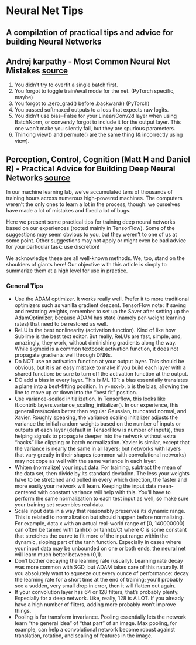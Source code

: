 # Neural Net Tips
## A compilation of practical tips and advice for building Neural Networks

## Andrej karpathy - Most Common Neural Net Mistakes [source](https://twitter.com/karpathy/status/1013244313327681536)
1. You didn't try to overfit a single batch first.
2. You forgot to toggle train/eval mode for the net. (PyTorch specific, maybe)
3. You forgot to .zero_grad() before .backward() (PyTorch)
4. You passed softmaxed outputs to a loss that expects raw logits.
5. You didn't use bias=False for your Linear/Conv2d layer when using BatchNorm, or conversly forgot to include it for the output layer. This one won't make you silently fail, but they are spurious parameters.
6. Thinking view() and permute() are the same thing (& incorrectly using view).


## Perception, Control, Cognition (Matt H and Daniel R) - Practical Advice for Building Deep Neural Networks [source](https://pcc.cs.byu.edu/2017/10/02/practical-advice-for-building-deep-neural-networks/amp/?__twitter_impression=true)

In our machine learning lab, we’ve accumulated tens of thousands of training hours across numerous high-powered machines. The computers weren’t the only ones to learn a lot in the process, though: we ourselves have made a lot of mistakes and fixed a lot of bugs.

Here we present some practical tips for training deep neural networks based on our experiences (rooted mainly in TensorFlow). Some of the suggestions may seem obvious to you, but they weren’t to one of us at some point. Other suggestions may not apply or might even be bad advice for your particular task: use discretion!

We acknowledge these are all well-known methods. We, too, stand on the shoulders of giants here! Our objective with this article is simply to summarize them at a high level for use in practice.

### General Tips
- Use the ADAM optimizer. It works really well. Prefer it to more traditional optimizers such as vanilla gradient descent. TensorFlow note: If saving and restoring weights, remember to set up the Saver after setting up the AdamOptimizer, because ADAM has state (namely per-weight learning rates) that need to be restored as well.
- ReLU is the best nonlinearity (activation function). Kind of like how Sublime is the best text editor. But really, ReLUs are fast, simple, and, amazingly, they work, without diminishing gradients along the way. While sigmoid is a common textbook activation function, it does not propagate gradients well through DNNs.
- Do NOT use an activation function at your output layer. This should be obvious, but it is an easy mistake to make if you build each layer with a shared function: be sure to turn off the activation function at the output.
- DO add a bias in every layer. This is ML 101: a bias essentially translates a plane into a best-fitting position. In y=mx+b, b is the bias, allowing the line to move up or down into the “best fit” position.
- Use variance-scaled initialization. In Tensorflow, this looks like tf.contrib.layers.variance_scaling_initializer(). In our experience, this generalizes/scales better than regular Gaussian, truncated normal, and Xavier. Roughly speaking, the variance scaling initializer adjusts the variance the initial random weights based on the number of inputs or outputs at each layer (default in TensorFlow is number of inputs), thus helping signals to propagate deeper into the network without extra “hacks” like clipping or batch normalization. Xavier is similar, except that the variance is nearly the same in all layers; but networks with layers that vary greatly in their shapes (common with convolutional networks) may not cope as well with the same variance in each layer.
- Whiten (normalize) your input data. For training, subtract the mean of the data set, then divide by its standard deviation. The less your weights have to be stretched and pulled in every which direction, the faster and more easily your network will learn. Keeping the input data mean-centered with constant variance will help with this. You’ll have to perform the same normalization to each test input as well, so make sure your training set resembles real data.
- Scale input data in a way that reasonably preserves its dynamic range. This is related to normalization but should happen before normalizing. For example, data x with an actual real-world range of [0, 140000000] can often be tamed with tanh(x) or tanh(x/C) where C is some constant that stretches the curve to fit more of the input range within the dynamic, sloping part of the tanh function. Especially in cases where your input data may be unbounded on one or both ends, the neural net will learn much better between (0,1).
- Don’t bother decaying the learning rate (usually). Learning rate decay was more common with SGD, but ADAM takes care of this naturally. If you absolutely want to squeeze out every ounce of performance: decay the learning rate for a short time at the end of training; you’ll probably see a sudden, very small drop in error, then it will flatten out again.
- If your convolution layer has 64 or 128 filters, that’s probably plenty. Especially for a deep network. Like, really, 128 is A LOT. If you already have a high number of filters, adding more probably won’t improve things.
- Pooling is for transform invariance. Pooling essentially lets the network learn “the general idea” of “that part” of an image. Max pooling, for example, can help a convolutional network become robust against translation, rotation, and scaling of features in the image.

